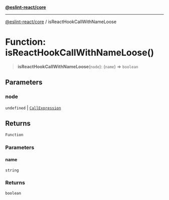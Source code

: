 [**@eslint-react/core**](../README.md)

***

[@eslint-react/core](../README.md) / isReactHookCallWithNameLoose

# Function: isReactHookCallWithNameLoose()

> **isReactHookCallWithNameLoose**(`node`): (`name`) => `boolean`

## Parameters

### node

`undefined` | [`CallExpression`](../-internal-/interfaces/CallExpression.md)

## Returns

`Function`

### Parameters

#### name

`string`

### Returns

`boolean`
